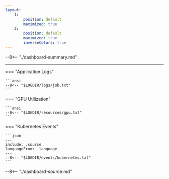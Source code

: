 ```yaml
---
layout:
    1:
        position: default
        maximized: true
    2:
        position: default
        maximized: true
        inverseColors: true
---
```


--8<-- "./dashboard-summary.md"

---

=== "Application Logs"

    ```ansi
    --8<-- "$LOGDIR/logs/job.txt"
    ```

=== "GPU Utilization"

    ```ansi
    --8<-- "$LOGDIR/resources/gpu.txt"
    ```

=== "Kubernetes Events"

    ```json
    ---
    include: .source
    languageFrom: .language
    ---
    --8<-- "$LOGDIR/events/kubernetes.txt"
    ```

--8<-- "./dashboard-source.md"
